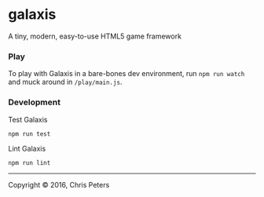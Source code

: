 galaxis
=======

A tiny, modern, easy-to-use HTML5 game framework

### Play

To play with Galaxis in a bare-bones dev environment, run `npm run watch` and muck around in `/play/main.js`.

### Development

Test Galaxis
    
    npm run test

Lint Galaxis
    
    npm run lint

------------------------------
Copyright © 2016, Chris Peters
